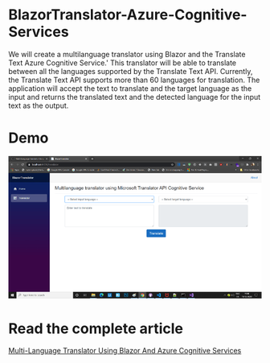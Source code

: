 # BlazorTranslator-Azure-Cognitive-Services
We will create a multilanguage translator using Blazor and the Translate Text Azure Cognitive Service.'
This translator will be able to translate between all the languages supported by the Translate Text API.
 Currently, the Translate Text API supports more than 60 languages for translation.
 The application will accept the text to translate and the target language as the input and returns the translated text and
 the detected language for the input text as the output.

# Demo

![blazorTranslator](https://github.com/girishgodage/Blazor-Translator-Azure-Cognitive-Services/blob/master/Output/output.gif)

# Read the complete article
[Multi-Language Translator Using Blazor And Azure Cognitive Services](https://girishgodage.in/blog/multi-Language-Translator-using-blazor-AzureCognitiveServices)